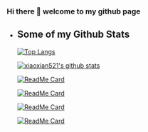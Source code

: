 ### Hi there 👋 welcome to my github page



- ## Some of my Github Stats

  [![Top Langs](https://github-readme-stats.vercel.app/aphttps://github.com/xiaoxian521/xiaoxian521/blob/main/README.mdi/top-langs/?username=xiaoxian521&layout=compact&theme=radical)](https://github.com/xiaoxian521)

  [![xiaoxian521's github stats](https://github-readme-stats.vercel.app/api?username=xiaoxian521&theme=radical)](https://github.com/xiaoxian521)

  [![ReadMe Card](https://github-readme-stats.vercel.app/api/pin/?username=xiaoxian521&repo=AndRatingBar&theme=radical)](https://github.com/xiaoxian521/AndRatingBar)

  [![ReadMe Card](https://github-readme-stats.vercel.app/api/pin/?username=xiaoxian521&repo=RvParallaxImageView&theme=radical)](https://github.com/xiaoxian521/RvParallaxImageView)

  [![ReadMe Card](https://github-readme-stats.vercel.app/api/pin/?username=xiaoxian521&repo=CrashCanary&theme=radical)](https://github.com/xiaoxian521/CrashCanary)

  [![ReadMe Card](https://github-readme-stats.vercel.app/api/pin/?username=xiaoxian521&repo=QrCodeScanner&theme=radical)](https://github.com/xiaoxian521/QrCodeScanner)

